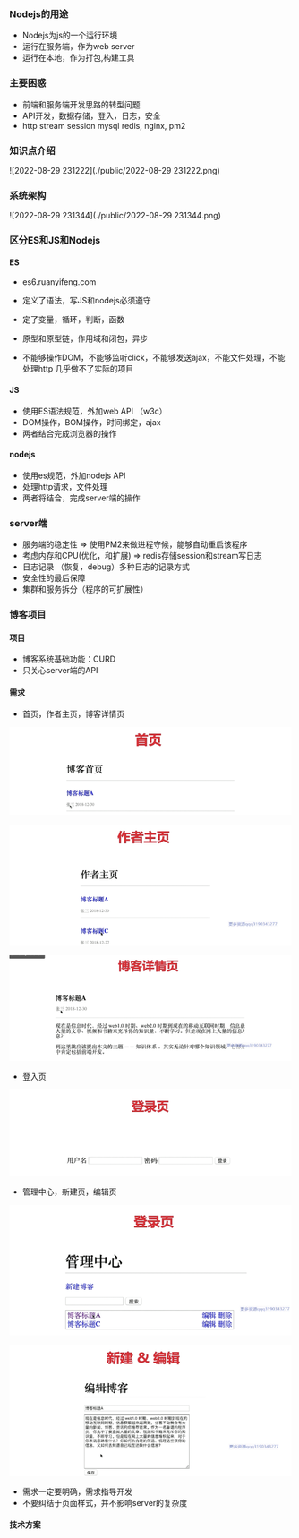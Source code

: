 ### Nodejs的用途
- Nodejs为js的一个运行环境
- 运行在服务端，作为web server
- 运行在本地，作为打包,构建工具

### 主要困惑
- 前端和服务端开发思路的转型问题
- API开发，数据存储，登入，日志，安全
- http stream session mysql redis, nginx, pm2

### 知识点介绍

![2022-08-29 231222](./public/2022-08-29 231222.png)

###  系统架构

![2022-08-29 231344](./public/2022-08-29 231344.png)

### 区分ES和JS和Nodejs

#### ES

- es6.ruanyifeng.com

- 定义了语法，写JS和nodejs必须遵守
- 定了变量，循环，判断，函数
- 原型和原型链，作用域和闭包，异步
- 不能够操作DOM，不能够监听click，不能够发送ajax，不能文件处理，不能处理http 几乎做不了实际的项目

#### JS

- 使用ES语法规范，外加web API （w3c）
- DOM操作，BOM操作，时间绑定，ajax
- 两者结合完成浏览器的操作

#### nodejs

- 使用es规范，外加nodejs API
- 处理http请求，文件处理
- 两者将结合，完成server端的操作

### server端
- 服务端的稳定性 => 使用PM2来做进程守候，能够自动重启该程序
- 考虑内存和CPU(优化，和扩展) => redis存储session和stream写日志
- 日志记录 （恢复，debug）多种日志的记录方式
- 安全性的最后保障
- 集群和服务拆分（程序的可扩展性）

### 博客项目

#### 项目

- 博客系统基础功能：CURD
- 只关心server端的API

#### 需求

- 首页，作者主页，博客详情页

![image-20220830230729101](public/image-20220830230729101.png)

![image-20220830230742228](public/image-20220830230742228.png)

![image-20220830230757925](public/image-20220830230757925.png)

- 登入页

![image-20220830230858510](public/image-20220830230858510.png)

- 管理中心，新建页，编辑页

![image-20220830230820519](public/image-20220830230820519.png)

![image-20220830230832854](public/image-20220830230832854.png)

- 需求一定要明确，需求指导开发
- 不要纠结于页面样式，并不影响server的复杂度

#### 技术方案